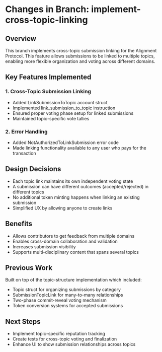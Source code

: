 # Changes in Branch: implement-cross-topic-linking

## Overview

This branch implements cross-topic submission linking for the Alignment Protocol. This feature allows submissions to be linked to multiple topics, enabling more flexible organization and voting across different domains.

## Key Features Implemented

### 1. Cross-Topic Submission Linking

- Added LinkSubmissionToTopic account struct
- Implemented link_submission_to_topic instruction
- Ensured proper voting phase setup for linked submissions
- Maintained topic-specific vote tallies

### 2. Error Handling

- Added NotAuthorizedToLinkSubmission error code
- Made linking functionality available to any user who pays for the transaction

## Design Decisions

- Each topic link maintains its own independent voting state
- A submission can have different outcomes (accepted/rejected) in different topics
- No additional token minting happens when linking an existing submission
- Simplified UX by allowing anyone to create links

## Benefits

- Allows contributors to get feedback from multiple domains
- Enables cross-domain collaboration and validation
- Increases submission visibility
- Supports multi-disciplinary content that spans several topics

## Previous Work

Built on top of the topic-structure implementation which included:

- Topic struct for organizing submissions by category
- SubmissionTopicLink for many-to-many relationships
- Two-phase commit-reveal voting mechanism
- Token conversion systems for accepted submissions

## Next Steps

- Implement topic-specific reputation tracking
- Create tests for cross-topic voting and finalization
- Enhance UI to show submission relationships across topics
